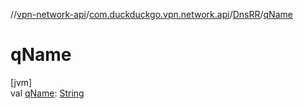 //[vpn-network-api](../../../index.md)/[com.duckduckgo.vpn.network.api](../index.md)/[DnsRR](index.md)/[qName](q-name.md)

# qName

[jvm]\
val [qName](q-name.md): [String](https://kotlinlang.org/api/latest/jvm/stdlib/kotlin/-string/index.html)
